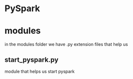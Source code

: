 # PySpark

# modules
in the modules folder we have .py extension files that help us

## start_pyspark.py

module that helps us start pyspark

